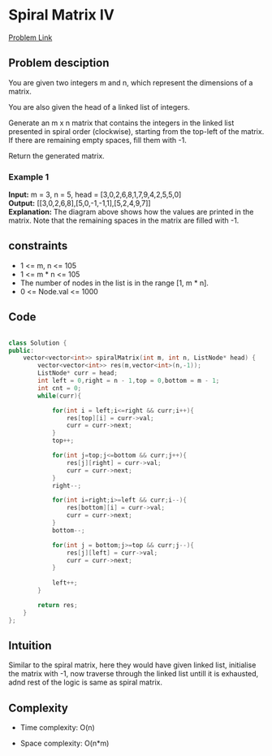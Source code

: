 # Spiral Matrix IV
[Problem Link](https://leetcode.com/problems/spiral-matrix-iv/description/?envType=daily-question&envId=2024-09-09)

## Problem desciption 
You are given two integers m and n, which represent the dimensions of a matrix.

You are also given the head of a linked list of integers.

Generate an m x n matrix that contains the integers in the linked list presented in spiral order (clockwise), starting from the top-left of the matrix. If there are remaining empty spaces, fill them with -1.

Return the generated matrix.

### Example 1

**Input:** m = 3, n = 5, head = [3,0,2,6,8,1,7,9,4,2,5,5,0]<br>
**Output:** [[3,0,2,6,8],[5,0,-1,-1,1],[5,2,4,9,7]]<br>
**Explanation:** The diagram above shows how the values are printed in the matrix.
Note that the remaining spaces in the matrix are filled with -1.


## constraints
* 1 <= m, n <= 105
* 1 <= m * n <= 105
* The number of nodes in the list is in the range [1, m * n].
* 0 <= Node.val <= 1000

## Code
```cpp

class Solution {
public:
    vector<vector<int>> spiralMatrix(int m, int n, ListNode* head) {
        vector<vector<int>> res(m,vector<int>(n,-1));
        ListNode* curr = head;
        int left = 0,right = n - 1,top = 0,bottom = m - 1;
        int cnt = 0;
        while(curr){

            for(int i = left;i<=right && curr;i++){
                res[top][i] = curr->val;
                curr = curr->next;
            }
            top++;

            for(int j=top;j<=bottom && curr;j++){
                res[j][right] = curr->val;
                curr = curr->next;
            }
            right--;

            for(int i=right;i>=left && curr;i--){
                res[bottom][i] = curr->val;
                curr = curr->next;
            }
            bottom--;

            for(int j = bottom;j>=top && curr;j--){
                res[j][left] = curr->val;
                curr = curr->next;
            }
            
            left++;
        }

        return res;
    }
};

```

## Intuition
Similar to the spiral matrix, here they would have given linked list, initialise the matrix with -1, now traverse through the linked list untill it is exhausted,
adnd rest of the logic is same as spiral matrix. 


## Complexity
- Time complexity: O(n)


- Space complexity: O(n*m)
